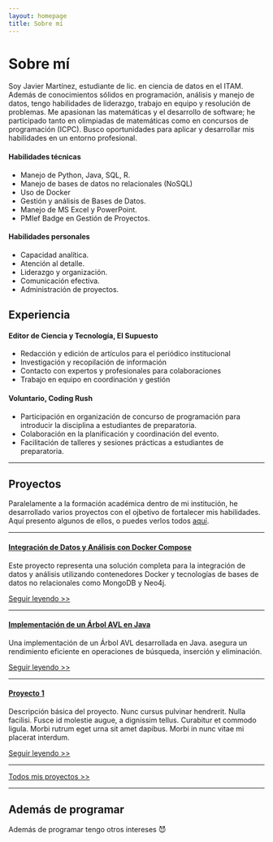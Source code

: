```yaml
---
layout: homepage
title: Sobre mí
---
```

# Sobre mí
Soy Javier Martínez, estudiante de lic. en ciencia de datos en el ITAM. Además de conocimientos sólidos en programación, análisis y manejo de datos, tengo habilidades de liderazgo, trabajo en equipo y resolución de problemas. Me apasionan las matemáticas y el desarrollo de software; he participado tanto en olimpiadas de matemáticas como en concursos de programación (ICPC). Busco oportunidades para aplicar y desarrollar mis habilidades en un entorno profesional.

#### Habilidades técnicas
* Manejo de Python, Java, SQL, R.
* Manejo de bases de datos no relacionales (NoSQL)
* Uso de Docker
* Gestión y análisis de Bases de Datos. 
* Manejo de MS Excel y PowerPoint. 
* PMIef Badge en Gestión de Proyectos. 

#### Habilidades personales
* Capacidad analítica. 
* Atención al detalle. 
* Liderazgo y organización. 
* Comunicación efectiva. 
* Administración de proyectos.  


## Experiencia

#### Editor de Ciencia y Tecnología, El Supuesto 
* Redacción y edición de artículos para el periódico institucional 
* Investigación y recopilación de información 
* Contacto con expertos y profesionales para colaboraciones 
* Trabajo en equipo en coordinación y gestión 

#### Voluntario, Coding Rush 
* Participación en organización de concurso de programación para introducir la disciplina a estudiantes de preparatoria. 
* Colaboración en la planificación y coordinación del evento. 
* Facilitación de talleres y sesiones prácticas a estudiantes de preparatoria. 

---

## Proyectos
Paralelamente a la formación académica dentro de mi institución, he desarrollado varios proyectos con el ojbetivo de fortalecer mis habilidades. Aquí presento algunos de ellos, o puedes verlos todos <a href="{{ '/tags' | relative_url }}">aquí</a>.

---
#### <a style="color: var(--heading-color);" href="{{ '/proyecto/2024/05/25/integracion-de-datos.html' | relative_url }}">Integración de Datos y Análisis con Docker Compose</a>
Este proyecto representa una solución completa para la integración de datos y análisis utilizando contenedores Docker y tecnologías de bases de datos no relacionales como MongoDB y Neo4j.

<a href="{{ '/proyecto/2024/05/25/integracion-de-datos.html' | relative_url }}">Seguir leyendo >></a>

---
#### <a style="color: var(--heading-color);" href="{{ '/proyecto/2022/10/05/arbol-avl.html' | relative_url }}">Implementación de un Árbol AVL en Java</a>
Una implementación de un Árbol AVL desarrollada en Java. asegura un rendimiento eficiente en operaciones de búsqueda, inserción y eliminación.

<a href="{{ '/proyecto/2022/10/05/arbol-avl.html' | relative_url }}">Seguir leyendo >></a>

---
#### <a style="color: var(--heading-color);" href="{{ '/proyecto/2024/05/25/proyecto-1.html' | relative_url }}">Proyecto 1</a>
Descripción básica del proyecto. Nunc cursus pulvinar hendrerit. Nulla facilisi. Fusce id molestie augue, a dignissim tellus. Curabitur et commodo ligula. Morbi rutrum eget urna sit amet dapibus. Morbi in nunc vitae mi placerat interdum.

<a href="{{ '/proyecto/2024/05/25/proyecto-1.html' | relative_url }}">Seguir leyendo >></a>

---
<a href="{{ '/tags' | relative_url }}">Todos mis proyectos >></a>

---

## Además de programar
Además de programar tengo otros intereses &#128520;
